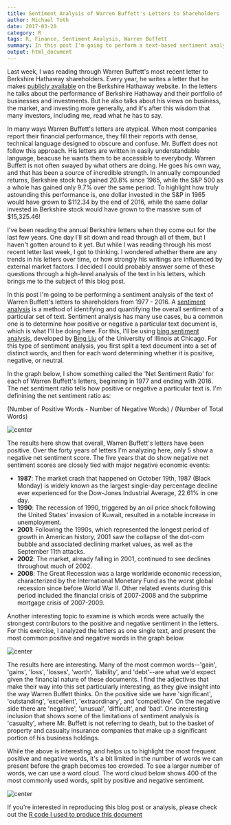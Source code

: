 ```yaml
---
title: Sentiment Analysis of Warren Buffett's Letters to Shareholders
author: Michael Toth
date: 2017-03-20
category: R
tags: R, Finance, Sentiment Analysis, Warren Buffett
summary: In this post I'm going to perform a text-based sentiment analysis of Warren Buffett's Berkshire Hathaway letters to shareholders from 1977 through 2016
output: html_document
---
```


Last week, I was reading through Warren Buffett's most recent letter to Berkshire Hathaway shareholders. Every year, he writes a letter that he makes [publicly available](http://www.berkshirehathaway.com/letters/letters.html) on the Berkshire Hathaway website. In the letters he talks about the performance of Berkshire Hathaway and their portfolio of businesses and investments. But he also talks about his views on business, the market, and investing more generally, and it's after this wisdom that many investors, including me, read what he has to say. 

In many ways Warren Buffett's letters are atypical. When most companies report their financial performance, they fill their reports with dense, technical language designed to obscure and confuse. Mr. Buffett does not follow this approach. His letters are written in easily understandable language, beacuse he wants them to be accessible to everybody. Warren Buffett is not often swayed by what others are doing. He goes his own way, and that has been a source of incredible strength. In annually compounded returns, Berkshire stock has gained 20.8% since 1965, while the S&P 500 as a whole has gained only 9.7% over the same period. To highlight how truly astounding this performance is, one dollar invested in the S&P in 1965 would have grown to $112.34 by the end of 2016, while the same dollar invested in Berkshire stock would have grown to the massive sum of $15,325.46!

I've been reading the annual Berkshire letters when they come out for the last few years. One day I'll sit down and read through all of them, but I haven't gotten around to it yet. But while I was reading through his most recent letter last week, I got to thinking. I wondered whether there are any trends in his letters over time, or how strongly his writings are influenced by external market factors. I decided I could probably answer some of these questions through a high-level analysis of the text in his letters, which brings me to the subject of this blog post. 

In this post I'm going to be performing a sentiment analysis of the text of Warren Buffett's letters to shareholders from 1977 - 2016. A [sentiment analysis](https://en.wikipedia.org/wiki/Sentiment_analysis) is a method of identifying and quantifying the overall sentiment of a particular set of text. Sentiment analysis has many use cases, bu a common one is to determine how positive or negative a particular text document is, which is what I'll be doing here. For this, I'll be using [bing sentiment analysis](https://www.cs.uic.edu/~liub/FBS/sentiment-analysis.html), developed by [Bing Liu](https://www.cs.uic.edu/~liub/) of the University of Illinois at Chicago. For this type of sentiment analysis, you first split a text document into a set of distinct words, and then for each word determining whether it is positive, negative, or neutral.  

In the graph below, I show something called the 'Net Sentiment Ratio' for each of Warren Buffett's letters, beginning in 1977 and ending with 2016. The net sentiment ratio tells how positive or negative a particular text is. I'm definining the net sentiment ratio as: 

(Number of Positive Words - Number of Negative Words) / (Number of Total Words)







<img src="/figures/berkshire_hathaway_sentiment/plotting-1.png" title="center" alt="center" style="display: block; margin: auto;" />

The results here show that overall, Warren Buffett's letters have been positive. Over the forty years of letters I'm analyzing here, only 5 show a negative net sentiment score. The five years that do show negative net sentiment scores are closely tied with major negative economic events:

* **1987**: The market crash that happened on October 19th, 1987 (Black Monday) is widely known as the largest single-day percentage decline ever experienced for the Dow-Jones Industrial Average, 22.61% in one day.
* **1990**: The recession of 1990, triggered by an oil price shock following the United States' invasion of Kuwait, resulted in a notable increase in unemployment.
* **2001**: Following the 1990s, which represented the longest period of growth in American history, 2001 saw the collapse of the dot-com bubble and associated declining market values, as well as the September 11th attacks.
* **2002**: The market, already falling in 2001, continued to see declines throughout much of 2002.
* **2008**: The Great Recession was a large worldwide economic recession, characterized by the International Monetary Fund as the worst global recession since before World War II. Other related events during this period included the financial crisis of 2007-2008 and the subprime mortgage crisis of 2007-2009.


Another interesting topic to examine is which words were actually the strongest contributors to the positive and negative sentiment in the letters. For this exercise, I analyzed the letters as one single text, and present the most common positive and negative words in the graph below.

<img src="/figures/berkshire_hathaway_sentiment/sentiment_list-1.png" title="center" alt="center" style="display: block; margin: auto;" />

The results here are interesting. Many of the most common words--'gain', 'gains', 'loss', 'losses', 'worth', 'liability', and 'debt'--are what we'd expect given the financial nature of these documents. I find the adjectives that make their way into this set particularly interesting, as they give insight into the way Warren Buffett thinks. On the positive side we have 'significant', 'outstanding', 'excellent', 'extraordinary', and 'competitive'. On the negative side there are 'negative', 'unusual', 'difficult', and 'bad'. One interesting inclusion that shows some of the limitations of sentiment analysis is 'casualty', where Mr. Buffett is not referring to death, but to the basket of property and casualty insurance companies that make up a significant portion of his business holdings. 

While the above is interesting, and helps us to highlight the most frequent positive and negative words, it's a bit limited in the number of words we can present before the graph becomes too crowded. To see a larger number of words, we can use a word cloud. The word cloud below shows 400 of the most commonly used words, split by positive and negative sentiment. 

<img src="/figures/berkshire_hathaway_sentiment/wordcloud-1.png" title="center" alt="center" style="display: block; margin: auto;" />

If you're interested in reproducing this blog post or analysis, please check out the [R code I used to produce this document](https://github.com/michaeltoth/michaeltoth/blob/master/content/berkshire_hathaway_sentiment.Rmd)
